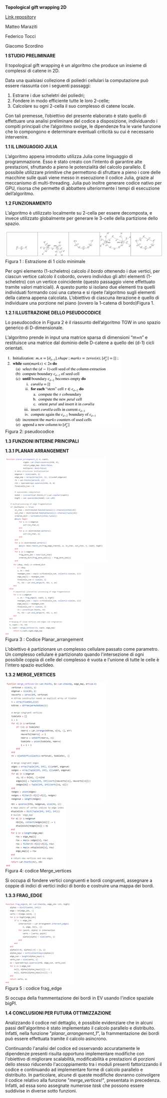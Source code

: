 ﻿





**Topological gift wrapping 2D**

[Link repository](https://github.com/FTocci/TGW2D)


Matteo Maraziti

Federico Tocci

Giacomo Scordino







**1 STUDIO PRELIMINARE**

Il topological gift wrapping è un algoritmo che produce un insieme di complessi di catene in 2D.

Data una qualsiasi collezione di poliedri cellulari la computazione può essere riassunta con i seguenti passaggi:

1. Estrarre i due scheletri dei poliedri;
1. Fondere in modo efficiente tutte le loro 2-celle;
1. Calcolare su ogni 2-cella il suo complesso di catene locale.

Con tali premesse, l’obiettivo del presente elaborato è stato quello di effettuare una analisi preliminare del codice a disposizione, individuando i compiti principali che l’algoritmo svolge, le dipendenze fra le varie funzione che lo compongono e determinare eventuali criticità su cui è necessario intervenire.

**1.1 IL LINGUAGGIO JULIA**

L’algoritmo appena introdotto utilizza Julia come linguaggio di programmazione. Esso è stato creato con l’intento di garantire alte prestazioni, sfruttando a pieno le potenzialità del calcolo parallelo. È possibile utilizzare primitive che permettono di sfruttare a pieno i core delle macchine sulle quali viene messo in esecuzione il codice Julia, grazie al meccanismo di multi-threading.
Julia può inoltre generare codice nativo per GPU, risorsa che permette di abbattere ulteriormente i tempi di esecuzione dell’algoritmo.


**1.2 FUNZIONAMENTO**

L’algoritmo è utilizzato localmente su 2-cella per essere decomposta, e invece utilizzato globalmente per generare le 3-celle della partizione dello spazio.

![EstrazioneCicloMinimale](/images/CycleExtraction.png)
Figura 1 : Estrazione di 1 ciclo minimale

Per ogni elemento (1-scheletro) calcolo *il bordo* ottenendo i due vertici, per ciascun vertice calcolo il cobordo, ovvero individuo gli altri elementi (1-scheletro) con un vertice coincidente (questo passaggio viene effettuato tramite valori matriciali). A questo punto si isolano due elementi tra quelli individuati formando così una catena e si ripete l’algoritmo sugli elementi della catena appena calcolata. L’obiettivo di ciascuna iterazione è quello di individuare una porzione nel piano (ovvero la 1-catena di bordo)Figura 1.

 **1.2.1 ILLUSTRAZIONE DELLO PSEUDOCODICE**

Lo pseudocodice in Figura 2 è il riassunto dell’algoritmo TGW in uno spazio generico di D-dimensionale.

L’algoritmo prende in input una matrice sparsa di dimensioni “m×n” e restituisce una matrice dal dominio delle D-catene a quello dei (d-1) cicli orientati.

![Pseudocodice](/images/Pseudocode.png)  
Figura 2: pseudocodice

 **1.3 FUNZIONI INTERNE PRINCIPALI**
 
   **1.3.1 PLANAR ARRANGEMENT**

![PlanarArrangement1](/images/PlanarArrangement1.png)
![PlanarArrangement2](/images/PlanarArrangement2.png)  
Figura 3 : Codice Planar_arrangement

L’obiettivo è partizionare un complesso cellulare passato come parametro. Un complesso cellulare è partizionato quando l'intersezione di ogni possibile coppia di celle del complesso è vuota e l'unione di tutte le celle è l'intero spazio euclideo.

**1.3.2 MERGE\_VERTICES**

![MergeVertices1](/images/MergeVertices1.png)
![MergeVertices2](/images/MergeVertices2.png)  
Figura 4: codice Merge_vertices



Si occupa di fondere vertici congruenti e bordi congruenti, assegnare a coppie di indici di vertici indici di bordo e costruire una mappa dei bordi.

**1.3.3 FRAG\_EDGE**

![FragEdge](/images/FragEdge.png)  
Figura 5 : codice frag_edge

Si occupa della frammentazione dei bordi in EV usando l'indice spaziale bigPI.

**1.4 CONCLUSIONI PER FUTURA OTTIMIZZAZIONE**

Analizzando il codice nel dettaglio, è possibile evidenziare che in alcuni passi dell'algoritmo è stato implementato il calcolo parallelo e distribuito. Infatti, nella funzione "*planar\_arrangement\_1*", la frammentazione dei bordi può essere effettuata tramite il calcolo asincrono. 

Continuando l'analisi del codice ed osservando accuratamente le dipendenze presenti risulta opportuno implementare modifiche con l'obiettivo di migliorare scalabilità, modificabilità e prestazioni di porzioni dello stesso riducendo l'accoppiamento tra i moduli presenti fattorizzando il codice e continuando ad implementare forme di calcolo parallelo e distribuito. In particolare, alcune di queste modifiche dovranno coinvolgere il codice relativo alla funzione "*merge\_vertices!"*, presentata in precedenza. Infatti, ad essa sono assegnate numerose *task* che possono essere suddivise in diverse sotto funzioni.

